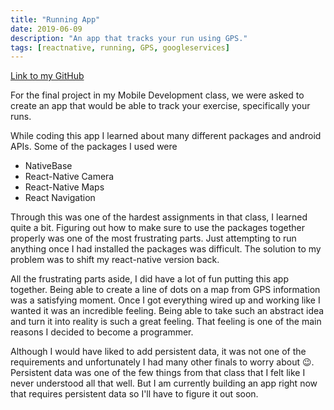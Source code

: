 ```yaml
---
title: "Running App"
date: 2019-06-09
description: "An app that tracks your run using GPS."
tags: [reactnative, running, GPS, googleservices]
---
```


[Link to my GitHub](https://github.com/gavinfowler/CS3200FinalProject)

For the final project in my Mobile Development class, we were asked to create an app that would be able to track your exercise, specifically your runs.

While coding this app I learned about many different packages and android APIs. Some of the packages I used were

* NativeBase
* React-Native Camera
* React-Native Maps
* React Navigation

Through this was one of the hardest assignments in that class, I learned quite a bit. Figuring out how to make sure to use the packages together properly was one of the most frustrating parts. Just attempting to run anything once I had installed the packages was difficult. The solution to my problem was to shift my react-native version back.

All the frustrating parts aside, I did have a lot of fun putting this app together. Being able to create a line of dots on a map from GPS information was a satisfying moment. Once I got everything wired up and working like I wanted it was an incredible feeling. Being able to take such an abstract idea and turn it into reality is such a great feeling. That feeling is one of the main reasons I decided to become a programmer.

Although I would have liked to add persistent data, it was not one of the requirements and unfortunately I had many other finals to worry about 😉. Persistent data was one of the few things from that class that I felt like I never understood all that well. But I am currently building an app right now that requires persistent data so I'll have to figure it out soon.

